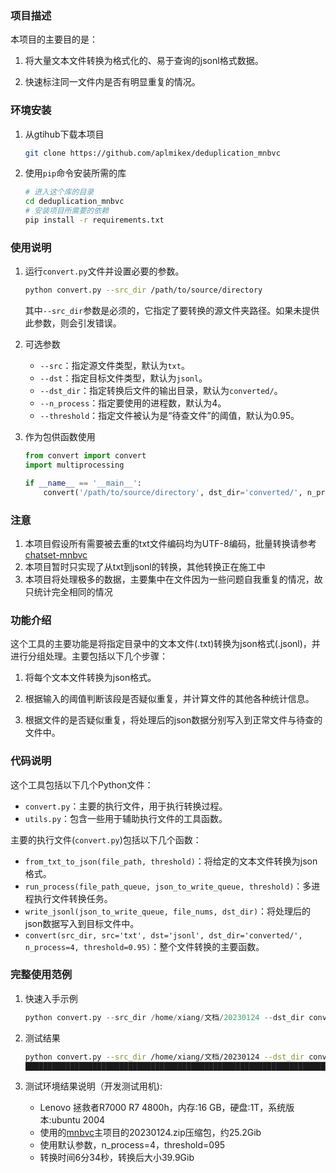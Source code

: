 ### 项目描述
本项目的主要目的是：

1. 将大量文本文件转换为格式化的、易于查询的jsonl格式数据。

2. 快速标注同一文件内是否有明显重复的情况。



### 环境安装

1. 从gtihub下载本项目

    ```bash
    git clone https://github.com/aplmikex/deduplication_mnbvc
    ```

2. 使用`pip`命令安装所需的库

    ```bash
    # 进入这个库的目录
    cd deduplication_mnbvc
    # 安装项目所需要的依赖
    pip install -r requirements.txt
    ```



### 使用说明

1. 运行`convert.py`文件并设置必要的参数。

    ```bash
    python convert.py --src_dir /path/to/source/directory
    ```

    其中`--src_dir`参数是必须的，它指定了要转换的源文件夹路径。如果未提供此参数，则会引发错误。

2. 可选参数

    - `--src`：指定源文件类型，默认为`txt`。
    - `--dst`：指定目标文件类型，默认为`jsonl`。
    - `--dst_dir`：指定转换后文件的输出目录，默认为`converted/`。
    - `--n_process`：指定要使用的进程数，默认为4。
    - `--threshold`：指定文件被认为是“待查文件”的阈值，默认为0.95。

3. 作为包供函数使用

    ```python
    from convert import convert
    import multiprocessing
    
    if __name__ == '__main__':
        convert('/path/to/source/directory', dst_dir='converted/', n_process=multiprocessing.cpu_count()-1)
    ```



### 注意

1. 本项目假设所有需要被去重的txt文件编码均为UTF-8编码，批量转换请参考[chatset-mnbvc](https://github.com/alanshi/charset_mnbvc)
2. 本项目暂时只实现了从txt到jsonl的转换，其他转换正在施工中
2. 本项目将处理极多的数据，主要集中在文件因为一些问题自我重复的情况，故只统计完全相同的情况



### 功能介绍

这个工具的主要功能是将指定目录中的文本文件(.txt)转换为json格式(.jsonl)，并进行分组处理。主要包括以下几个步骤：

1. 将每个文本文件转换为json格式。

2. 根据输入的阈值判断该段是否疑似重复，并计算文件的其他各种统计信息。

4. 根据文件的是否疑似重复，将处理后的json数据分别写入到正常文件与待查的文件中。

    

### 代码说明

这个工具包括以下几个Python文件：

- `convert.py`：主要的执行文件，用于执行转换过程。
- `utils.py`：包含一些用于辅助执行文件的工具函数。

主要的执行文件(`convert.py`)包括以下几个函数：

- `from_txt_to_json(file_path, threshold)`：将给定的文本文件转换为json格式。
- `run_process(file_path_queue, json_to_write_queue, threshold)`：多进程执行文件转换任务。
- `write_jsonl(json_to_write_queue, file_nums, dst_dir)`：将处理后的json数据写入到目标文件中。
- `convert(src_dir, src='txt', dst='jsonl', dst_dir='converted/', n_process=4, threshold=0.95)`：整个文件转换的主要函数。



### 完整使用范例

1. 快速入手示例

    ```python
    python convert.py --src_dir /home/xiang/文档/20230124 --dst_dir converted/ --n_process 4 --threshold 0.95
    ```
    
2. 测试结果

    ```bash
    python convert.py --src_dir /home/xiang/文档/20230124 --dst_dir converted/ --n_process 4 --threshold 0.95
    █████████████████████████████████████████████████████████████████████████████████████████████████████████████████████████████████████████| 34674/34674 [06:34<00:00, 87.97it/s]
    ```

3. 测试环境结果说明（开发测试用机):
    - Lenovo 拯救者R7000 R7 4800h，内存:16 GB，硬盘:1T，系统版本:ubuntu 2004
    - 使用的[mnbvc](https://github.com/esbatmop/MNBVC)主项目的20230124.zip压缩包，约25.2Gib
    - 使用默认参数，n_process=4，threshold=095
    - 转换时间6分34秒，转换后大小39.9Gib

